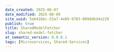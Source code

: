 ```yaml
---
date_created: 2025-06-07
date_modified: 2025-08-09
site_uuid: 5e641bbc-53a7-4e89-9783-009ddbd4a229
publish: true
title: SharedModelFetcher
slug: shared-model-fetcher
at_semantic_version: 0.0.0.1
tags: [Microservices, Shared-Services]
---
```

